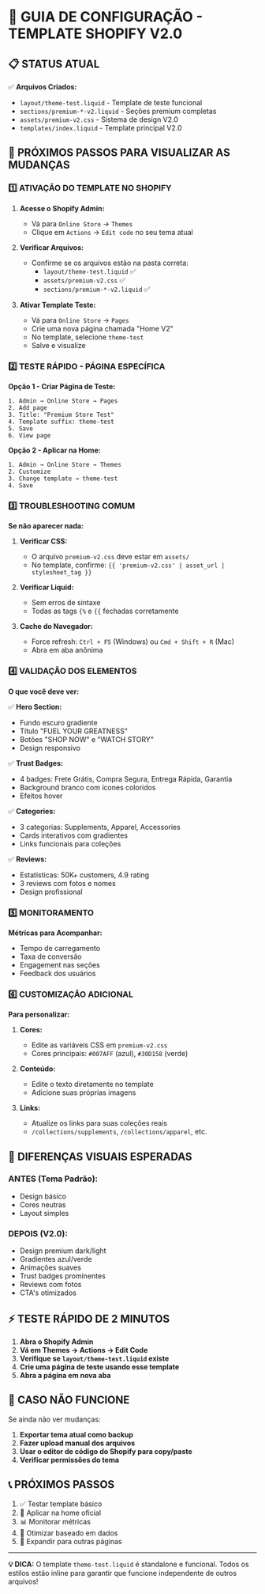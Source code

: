 # 🚀 GUIA DE CONFIGURAÇÃO - TEMPLATE SHOPIFY V2.0

## 📋 STATUS ATUAL
✅ **Arquivos Criados:**
- `layout/theme-test.liquid` - Template de teste funcional
- `sections/premium-*-v2.liquid` - Seções premium completas
- `assets/premium-v2.css` - Sistema de design V2.0
- `templates/index.liquid` - Template principal V2.0

## 🎯 PRÓXIMOS PASSOS PARA VISUALIZAR AS MUDANÇAS

### 1️⃣ ATIVAÇÃO DO TEMPLATE NO SHOPIFY

1. **Acesse o Shopify Admin:**
   - Vá para `Online Store` → `Themes`
   - Clique em `Actions` → `Edit code` no seu tema atual

2. **Verificar Arquivos:**
   - Confirme se os arquivos estão na pasta correta:
     - `layout/theme-test.liquid` ✅
     - `assets/premium-v2.css` ✅
     - `sections/premium-*-v2.liquid` ✅

3. **Ativar Template Teste:**
   - Vá para `Online Store` → `Pages`
   - Crie uma nova página chamada "Home V2"
   - No template, selecione `theme-test`
   - Salve e visualize

### 2️⃣ TESTE RÁPIDO - PÁGINA ESPECÍFICA

**Opção 1 - Criar Página de Teste:**
```
1. Admin → Online Store → Pages
2. Add page
3. Title: "Premium Store Test"
4. Template suffix: theme-test
5. Save
6. View page
```

**Opção 2 - Aplicar na Home:**
```
1. Admin → Online Store → Themes
2. Customize
3. Change template → theme-test
4. Save
```

### 3️⃣ TROUBLESHOOTING COMUM

**Se não aparecer nada:**

1. **Verificar CSS:**
   - O arquivo `premium-v2.css` deve estar em `assets/`
   - No template, confirme: `{{ 'premium-v2.css' | asset_url | stylesheet_tag }}`

2. **Verificar Liquid:**
   - Sem erros de sintaxe
   - Todas as tags `{%` e `{{` fechadas corretamente

3. **Cache do Navegador:**
   - Force refresh: `Ctrl + F5` (Windows) ou `Cmd + Shift + R` (Mac)
   - Abra em aba anônima

### 4️⃣ VALIDAÇÃO DOS ELEMENTOS

**O que você deve ver:**

✅ **Hero Section:**
- Fundo escuro gradiente
- Título "FUEL YOUR GREATNESS"
- Botões "SHOP NOW" e "WATCH STORY"
- Design responsivo

✅ **Trust Badges:**
- 4 badges: Frete Grátis, Compra Segura, Entrega Rápida, Garantia
- Background branco com ícones coloridos
- Efeitos hover

✅ **Categories:**
- 3 categorias: Supplements, Apparel, Accessories
- Cards interativos com gradientes
- Links funcionais para coleções

✅ **Reviews:**
- Estatísticas: 50K+ customers, 4.9 rating
- 3 reviews com fotos e nomes
- Design profissional

### 5️⃣ MONITORAMENTO

**Métricas para Acompanhar:**
- Tempo de carregamento
- Taxa de conversão
- Engagement nas seções
- Feedback dos usuários

### 6️⃣ CUSTOMIZAÇÃO ADICIONAL

**Para personalizar:**

1. **Cores:**
   - Edite as variáveis CSS em `premium-v2.css`
   - Cores principais: `#007AFF` (azul), `#30D158` (verde)

2. **Conteúdo:**
   - Edite o texto diretamente no template
   - Adicione suas próprias imagens

3. **Links:**
   - Atualize os links para suas coleções reais
   - `/collections/supplements`, `/collections/apparel`, etc.

## 🎨 DIFERENÇAS VISUAIS ESPERADAS

### ANTES (Tema Padrão):
- Design básico
- Cores neutras
- Layout simples

### DEPOIS (V2.0):
- Design premium dark/light
- Gradientes azul/verde
- Animações suaves
- Trust badges prominentes
- Reviews com fotos
- CTA's otimizados

## ⚡ TESTE RÁPIDO DE 2 MINUTOS

1. **Abra o Shopify Admin**
2. **Vá em Themes → Actions → Edit Code**
3. **Verifique se `layout/theme-test.liquid` existe**
4. **Crie uma página de teste usando esse template**
5. **Abra a página em nova aba**

## 🔧 CASO NÃO FUNCIONE

Se ainda não ver mudanças:

1. **Exportar tema atual como backup**
2. **Fazer upload manual dos arquivos**
3. **Usar o editor de código do Shopify para copy/paste**
4. **Verificar permissões do tema**

## 📞 PRÓXIMOS PASSOS

1. ✅ Testar template básico
2. 🔄 Aplicar na home oficial
3. 📊 Monitorar métricas
4. 🎯 Otimizar baseado em dados
5. 🚀 Expandir para outras páginas

---

**💡 DICA:** O template `theme-test.liquid` é standalone e funcional. Todos os estilos estão inline para garantir que funcione independente de outros arquivos!
